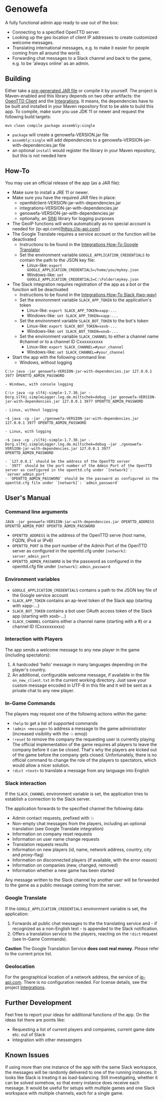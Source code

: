 # Genowefa
A fully functional admin app ready to use out of the box:
- Connecting to a specified OpenTTD server.
- Looking up the geo location of client IP addresses to create customized welcome messages.
- Translating international messages, e.g. to make it easier for people coming from all around the world.
- Forwarding chat messages to a Slack channel and back to the game, e.g. to be 'always online' as an admin.

Building
--------

Either take a [pre-generated JAR file](https://github.com/miltschek/OpenTTDAdmin/releases/latest) or compile it by yourself. The project is Maven-enabled and this library depends on two other artifacts: the [OpenTTD Client](https://github.com/miltschek/OpenTTDAdmin/tree/main/ottdclient) and the [Integrations](https://github.com/miltschek/OpenTTDAdmin/tree/main/integrations). It means, the dependencies have to be built and installed in your Maven repository first to be able to build this app. To compile, make sure you use JDK 11 or newer and request the following build targets:
```
mvn clean compile package assembly:single
```

- `package` will create a genowefa-VERSION.jar file
- `assembly:single` will add dependencies to a genowefa-VERSION-jar-with-dependencies.jar file
- an optional `install` would register the library in your Maven repository, but this is not needed here

How-To
------

You may use an official release of the app (as a JAR file):
- Make sure to install a JRE 11 or newer.
- Make sure you have the required JAR files in place:
    - openttdclient-VERSION-jar-with-dependencies.jar
    - integrations-VERSION-jar-with-dependencies.jar
    - genowefa-VERSION-jar-with-dependencies.jar
    - optionally, an [Slf4j](http://www.slf4j.org/manual.html) library for logging purposes
- The GeoIP functions will work automatically as no special account is needed for (ip-api.com)[https://ip-api.com]
- The Google Translate requires a service account or the function will be deactivated
    - Instructions to be found in the [Integrations How-To Google Translator](https://github.com/miltschek/OpenTTDAdmin/tree/main/integrations)
    - Set the environment variable `GOOGLE_APPLICATION_CREDENTIALS` to contain the path to the JSON key file:
      - Linux-like: `export GOOGLE_APPLICATION_CREDENTIALS=/home/you/mykey.json`
      - Windows-like: `set GOOGLE_APPLICATION_CREDENTIALS=C:\Folder\mykey.json`
- The Slack integration requires registration of the app as a bot or the function will be deactivated
    - Instructions to be found in the [Integrations How-To Slack (two-way)](https://github.com/miltschek/OpenTTDAdmin/tree/main/integrations)
    - Set the environment variable `SLACK_APP_TOKEN` to the application's token
      - Linux-like: `export SLACK_APP_TOKEN=xapp-...`
      - Windows-like: `set SLACK_APP_TOKEN=xapp-...`
    - Set the environment variable `SLACK_BOT_TOKEN` to the bot's token
      - Linux-like: `export SLACK_BOT_TOKEN=xoxb-...`
      - Windows-like: `set SLACK_BOT_TOKEN=xoxb-...`
    - Set the environment variable `SLACK_CHANNEL` to either a channel name #channel or to a channel ID Cxxxxxxxxxx
      - Linux-like: `export SLACK_CHANNEL=#your_channel`
      - Windows-like: `set SLACK_CHANNEL=#your_channel`
- Start the app with the following command line:
    - Windows, without logging
```
C:\> java -jar genowefa-VERSION-jar-with-dependencies.jar 127.0.0.1 3977 OPENTTD_ADMIN_PASSWORD
```
    - Windows, with console logging
```
C:\> java -cp slf4j-simple-1.7.30.jar -Dorg.slf4j.simpleLogger.log.de.miltschek=debug -jar genowefa-VERSION-jar-with-dependencies.jar 127.0.0.1 3977 OPENTTD_ADMIN_PASSWORD
```
    - Linux, without logging
```
~$ java -cp -jar ./genowefa-VERSION-jar-with-dependencies.jar 127.0.0.1 3977 OPENTTD_ADMIN_PASSWORD
```
    - Linux, with logging
```
~$ java -cp ./slf4j-simple-1.7.30.jar -Dorg.slf4j.simpleLogger.log.de.miltschek=debug -jar ./genowefa-VERSION-jar-with-dependencies.jar 127.0.0.1 3977 OPENTTD_ADMIN_PASSWORD
```
    - `127.0.0.1` should be the address of the OpenTTD server
    - `3977` should be the port number of the Admin Port of the OpenTTD server as configured in the openttd.cfg under `[network]`: `server_admin_port`
    - `OPENTTD_ADMIN_PASSWORD` should be the password as configured in the openttd.cfg file under `[network]`: `admin_password`
    
User's Manual
-------------

### Command line arguments

```
JAVA -jar genowefa-VERSION-jar-with-dependencies.jar OPENTTD_ADDRESS OPENTTD_ADMIN_PORT OPENTTD_ADMIN_PASSWORD
```

- `OPENTTD_ADDRESS` is the address of the OpenTTD serve (host name, FQDN, IPv4 or IPv6)
- `OPENTTD_PORT` is the port number of the Admin Port of the OpenTTD server as configured in the openttd.cfg under `[network]`: `server_admin_port`
- `OPENTTD_ADMIN_PASSWORD` is be the password as configured in the openttd.cfg file under `[network]`: `admin_password`
    
### Environment variables

- `GOOGLE_APPLICATION_CREDENTIALS` contains a path to the JSON key file of the Google service account
- `SLACK_APP_TOKEN` contains an ap-level token of the Slack app (starting with xapp-...)
- `SLACK_BOT_TOKEN` contains a bot user OAuth access token of the Slack app (starting with xoxb-...)
- `SLACK_CHANNEL` contains either a channel name (starting with a #) or a channel ID (Cxxxxxxxxxx)
    
### Interaction with Players

The app sends a welcome message to any new player in the game (including spectators):
1. A hardcoded 'hello' message in many languages depending on the player's country.
2. An additional, configurable welcome message, if available in the file `on_new_client.txt` in the current working directory.
   Just save your custom message encoded in UTF-8 in this file and it will be sent as a private chat to any new player.

### In-Game Commands

The players may request one of the following actions within the game:
- `!help` to get a list of supported commands
- `!admin <message>` to address a message to the game administrator (increased visibility with the :boom: emoji)
- `!reset` to remove the company the requesting user is currently playing
    The official implementation of the game requires all players to leave the company before it can be closed. That's why the players are kicked out of the game before the company gets closed. Unfortunately, there is no official command to change the role of the players to spectators, which would allow a nicer solution.
- `!dict <text>` to translate a message from any language into English

### Slack interaction

If the `SLACK_CHANNEL` environment variable is set, the application tries to establish a connection to the Slack server.

The application forwards to the specified channel the following data:
- Admin contact requests, prefixed with :boom:
- Non-empty chat messages from the players, including an optional translation (see Google Translate integration)
- Information on company reset requests
- Information on user name change requests
- Translation requests results
- Information on new players (id, name, network address, country, city and proxy-flag)
- Information on disconnected players (if available, with the error reason)
- Information on companies (new, changed, removed)
- Information whether a new game has been started

Any message written to the Slack channel by another user will be forwarded to the game as a public message coming from the server.

### Google Translate

If the `GOOGLE_APPLICATION_CREDENTIALS` environment variable is set, the application:
1. Forwards all public chat messages to the the translating service and - if recognized as a non-English text - is appended to the Slack notification.
2. Offers a translation service to the players, reacting on the `!dict` request (see In-Game Commands).

**Caution**
The Google Translation Service **does cost real money**. Please refer to the current price list.

### Geolocation

For the geographical location of a network address, the service of [ip-api.com](https://ip-api.com/). There is no configuration needed.
For license details, see the project [Integrations](https://github.com/miltschek/OpenTTDAdmin/tree/main/integrations).

Further Development
-------------------

Feel free to report your ideas for additional functions of the app. On the ideas list there are points like:
- Requesting a list of current players and companies, current game date etc. out of Slack
- Integration with other messengers

Known Issues
------------

If using more than one instance of the app with the same Slack workspace, the messages will be randomly delivered to one of the running instances. It looks like Slack is treating it as load-balancing. Still investigating, whether it can be solved somehow, so that every instance does receive each message. It would be useful for setups with multiple games and one Slack workspace with multiple channels, each for a single game.
